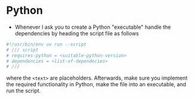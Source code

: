 # Python
 - Whenever I ask you to create a Python "executable" handle the dependencies by heading the script file as follows
 ```python
 #!/usr/bin/env uv run --script
 # /// script
 # requires-python = <suitable-python-version>
 # dependencies = <list-of-dependecies>
 # ///
 ```
 where the `<text>` are placeholders. Afterwards, make sure you implement the required functionality in Python,
 make the file into an executable, and run the script.
